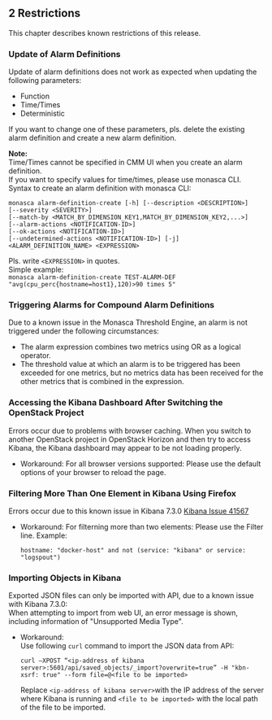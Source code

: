 ## 2 Restrictions

This chapter describes known restrictions of this release.

### Update of Alarm Definitions  

Update of alarm definitions does not work as expected when updating the following parameters:

- Function
- Time/Times
- Deterministic

If you want to change one of these parameters, pls. delete the existing alarm definition and create a new alarm definition.

**Note:**  
Time/Times cannot be specified in CMM UI when you create an alarm definition.  
If you want to specify values for time/times, please use monasca CLI.  
Syntax to create an alarm definition with monasca CLI:  
```
monasca alarm-definition-create [-h] [--description <DESCRIPTION>]  
[--severity <SEVERITY>]  
[--match-by <MATCH_BY_DIMENSION_KEY1,MATCH_BY_DIMENSION_KEY2,...>]  
[--alarm-actions <NOTIFICATION-ID>]  
[--ok-actions <NOTIFICATION-ID>]  
[--undetermined-actions <NOTIFICATION-ID>] [-j]  
<ALARM_DEFINITION_NAME> <EXPRESSION>  
```
Pls. write `<EXPRESSION>` in quotes.  
Simple example:  
`monasca alarm-definition-create TEST-ALARM-DEF "avg(cpu_perc{hostname=host1},120)>90 times 5"`


### Triggering Alarms for Compound Alarm Definitions

Due to a known issue in the Monasca Threshold Engine, an alarm is not triggered under the
following circumstances:

- The alarm expression combines two metrics using OR as a logical operator.
- The threshold value at which an alarm is to be triggered has been exceeded for one metrics,
  but no metrics data has been received for the other metrics that is combined in the expression.


### Accessing the Kibana Dashboard After Switching the OpenStack Project

Errors occur due to problems with browser caching. When you switch to another OpenStack
project in OpenStack Horizon and then try to access Kibana, the Kibana dashboard may appear to
be not loading properly.


* Workaround:
  For all browser versions supported: Please use the default options of your browser to reload the page.


### Filtering More Than One Element in Kibana Using Firefox

Errors occur due to this known issue in Kibana 7.3.0 [Kibana Issue 41567](https://github.com/elastic/kibana/issues/41567)

* Workaround:
  For filterning more than two elements: Please use the Filter line. Example:
  ```
  hostname: "docker-host" and not (service: "kibana" or service: "logspout")
  ```

### Importing Objects in Kibana
Exported JSON files can only be imported with API, due to a known issue with Kibana 7.3.0:  
When attempting to import from web UI, an error message is shown, including information of "Unsupported Media Type".

* Workaround:  
  Use following `curl` command to import the JSON data from API: 
  ```
  curl –XPOST “<ip-address of kibana server>:5601/api/saved_objects/_import?overwrite=true” -H "kbn-xsrf: true" --form file=@<file to be imported>
  ```
  Replace `<ip-address of kibana server>`with the IP address of the server where Kibana is running and `<file to be imported>` with the local path of the file to be imported.

  
